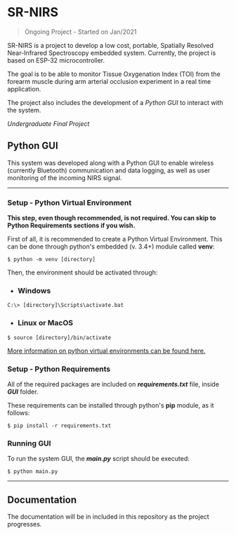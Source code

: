 # SR-NIRS
> Ongoing Project - Started on Jan/2021

SR-NIRS is a project to develop a low cost, portable, Spatially Resolved Near-Infrared Spectroscopy embedded system. Currently, the project is based on ESP-32 microcontroller.

The goal is to be able to monitor Tissue Oxygenation Index (TOI) from the forearm muscle during arm arterial occlusion experiment in a real time application.

The project also includes the development of a *Python GUI* to interact with the system.

*Undergraduate Final Project*



## Python GUI

This system was developed along with a Python GUI to enable wireless (currently Bluetooth) communication and data logging, as well as user monitoring of the incoming NIRS signal.

****

### Setup - Python Virtual Environment  

**This step, even though recommended, is not required. You can skip to Python Requirements sections if you wish.**

First of all, it is recommended to create a Python Virtual Environment. This can be done through python's embedded  (v. 3.4+) module called **venv**:

```
$ python -m venv [directory]
``` 

Then, the environment should be activated through:  
- ### Windows  
``` 
C:\> [directory]\Scripts\activate.bat
```

- ### Linux or MacOS  
```
$ source [directory]/bin/activate 
``` 

[More information on python virtual environments can be found here.](https://python.land/virtual-environments/virtualenv)

### Setup - Python Requirements

All of the required packages are included on **_requirements.txt_** file, inside **_GUI_** folder.  

These requirements can be installed through python's **pip** module, as it follows:

```
$ pip install -r requirements.txt
``` 

### Running GUI

To run the system GUI, the **_main.py_** script should be executed:
```
$ python main.py
``` 

***
## Documentation

The documentation will be in included in this repository as the project progresses.
